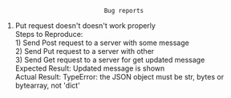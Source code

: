                                 Bug reports
1. Put request doesn't doesn't work properly
    <br />Steps to Reproduce: 
    <br />1) Send Post request to a server with some message
    <br />2) Send Put request to a server with other
    <br />3) Send Get request to a server for get updated message
    <br />Expected Result: Updated message is shown
    <br />Actual Result: TypeError: the JSON object must be str, bytes or bytearray, not 'dict'
    

